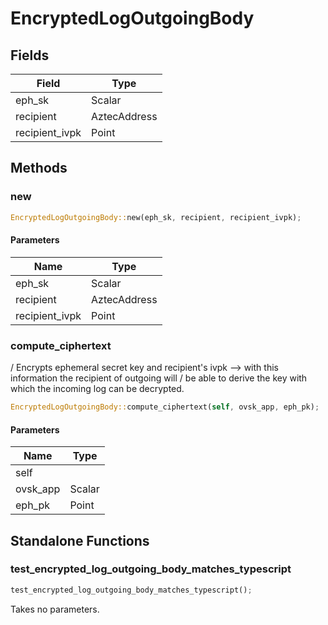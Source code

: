 # EncryptedLogOutgoingBody

## Fields
| Field | Type |
| --- | --- |
| eph_sk | Scalar |
| recipient | AztecAddress |
| recipient_ivpk | Point |

## Methods

### new

```rust
EncryptedLogOutgoingBody::new(eph_sk, recipient, recipient_ivpk);
```

#### Parameters
| Name | Type |
| --- | --- |
| eph_sk | Scalar |
| recipient | AztecAddress |
| recipient_ivpk | Point |

### compute_ciphertext

/ Encrypts ephemeral secret key and recipient's ivpk --&gt; with this information the recipient of outgoing will / be able to derive the key with which the incoming log can be decrypted.

```rust
EncryptedLogOutgoingBody::compute_ciphertext(self, ovsk_app, eph_pk);
```

#### Parameters
| Name | Type |
| --- | --- |
| self |  |
| ovsk_app | Scalar |
| eph_pk | Point |

## Standalone Functions

### test_encrypted_log_outgoing_body_matches_typescript

```rust
test_encrypted_log_outgoing_body_matches_typescript();
```

Takes no parameters.

